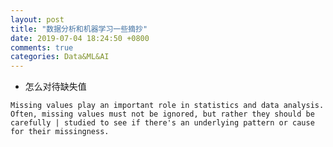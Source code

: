 ```yaml
---
layout: post
title: "数据分析和机器学习一些摘抄"
date: 2019-07-04 18:24:50 +0800
comments: true
categories: Data&ML&AI
---
```

- 怎么对待缺失值
  
`Missing values play an important role in statistics and data analysis. Often, missing values must not be ignored, but rather they should be carefully
| studied to see if there's an underlying pattern or cause for their missingness.`

